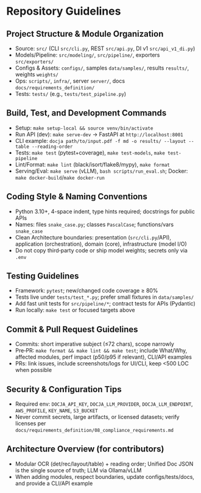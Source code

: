 # Repository Guidelines

## Project Structure & Module Organization
- Source: `src/` (CLI `src/cli.py`, REST `src/api.py`, DI v1 `src/api_v1_di.py`)
- Models/Pipeline: `src/modeling/`, `src/pipeline/`, exporters `src/exporters/`
- Configs & Assets: `configs/`, samples `data/samples/`, results `results/`, weights `weights/`
- Ops: `scripts/`, `infra/`, server `server/`, docs `docs/requirements_definition/`
- Tests: `tests/` (e.g., `tests/test_pipeline.py`)

## Build, Test, and Development Commands
- Setup: `make setup-local && source venv/bin/activate`
- Run API (dev): `make serve-dev` → FastAPI at `http://localhost:8001`
- CLI example: `docja path/to/input.pdf -f md -o results/ --layout --table --reading-order`
- Tests: `make test` (pytest+coverage), `make test-models`, `make test-pipeline`
- Lint/Format: `make lint` (black/isort/flake8/mypy), `make format`
- Serving/Eval: `make serve` (vLLM), `bash scripts/run_eval.sh`; Docker: `make docker-build`/`make docker-run`

## Coding Style & Naming Conventions
- Python 3.10+, 4-space indent, type hints required; docstrings for public APIs
- Names: files `snake_case.py`; classes `PascalCase`; functions/vars `snake_case`
- Clean Architecture boundaries: presentation (`src/cli.py`/API), application (orchestration), domain (core), infrastructure (model I/O)
- Do not copy third‑party code or ship model weights; secrets only via `.env`

## Testing Guidelines
- Framework: `pytest`; new/changed code coverage ≥ 80%
- Tests live under `tests/test_*.py`; prefer small fixtures in `data/samples/`
- Add fast unit tests for `src/pipeline/*`; contract tests for APIs (Pydantic)
- Run locally: `make test` or focused targets above

## Commit & Pull Request Guidelines
- Commits: short imperative subject (≤72 chars), scope narrowly
- Pre‑PR: `make format && make lint && make test`; include What/Why, affected modules, perf impact (p50/p95 if relevant), CLI/API examples
- PRs: link issues, include screenshots/logs for UI/CLI, keep <500 LOC when possible

## Security & Configuration Tips
- Required env: `DOCJA_API_KEY`, `DOCJA_LLM_PROVIDER`, `DOCJA_LLM_ENDPOINT`, `AWS_PROFILE`, `KEY_NAME`, `S3_BUCKET`
- Never commit secrets, large artifacts, or licensed datasets; verify licenses per `docs/requirements_definition/08_compliance_requirements.md`

## Architecture Overview (for contributors)
- Modular OCR (det/rec/layout/table) + reading order; Unified Doc JSON is the single source of truth; LLM via Ollama/vLLM
- When adding modules, respect boundaries, update configs/tests/docs, and provide a CLI/API example
